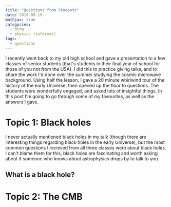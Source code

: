 ```yaml
---
title: "Questions from Students"
date: 2019-09-19
mathjax: true
categories:
  - blog
  - physics (informal)
tags:
  - questions
---
```

I recently went back to my old high school and gave a presentation to a few classes of senior students (that's students in their final year of school for those of you not from the USA). I did this to practice giving talks, and to share the work I'd done over the summer studying the cosmic microwave background. Using half the lesson, I gave a 20 minute whirlwind tour of the history of the early Universe, then opened up the floor to questions. The students were wonderfully engaged, and asked lots of insightful things. In this post I'm going to go through some of my favourites, as well as the answers I gave.

# Topic 1: Black holes
I never actually mentioned black holes in my talk (though there are interesting things regarding black holes in the early Universe), but the most common questions I recieved from all three classes were about black holes. I can't blame them for this, black holes are fascinating and worth asking about if someone who knows about astrophysics drops by to talk to you.

## What is a black hole?

# Topic 2: The CMB
